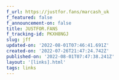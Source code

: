 ```yaml
---
f_url: https://justfor.fans/marcash_uk
f_featured: false
f_announcement-on: false
title: JUSTFOR.FANS
f_tracking-id: PKXH8NGJ
slug: jff
updated-on: '2022-08-01T07:46:41.691Z'
created-on: '2022-07-26T21:47:24.742Z'
published-on: '2022-08-01T07:47:38.241Z'
layout: '[links].html'
tags: links
---
```



